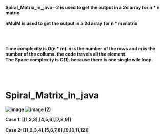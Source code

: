 <b>Spiral_Matrix_in_java--2<b> is used to get the output in a 2d array for n * n matrix
  <br>
  <br>
  <b>nMulM<b> is used to get the output in a 2d array for n * m matrix


  <br><br>

Time complexity is O(n * m). n is the number of the rows and m is the number of the collums. the code travels all the element.
<br>
The Space complexity is O(1). because there is one single wile loop.

<br>
<br>


# Spiral_Matrix_in_java
![image](https://user-images.githubusercontent.com/84063889/215672952-9bdd9c55-1422-4819-ac6c-749e1cb9d431.png)
![image (2)](https://user-images.githubusercontent.com/84063889/215673021-27af86dc-5abd-4183-8d8a-93c8032ecefe.png)


Case 1: [[1,2,3],[4,5,6],[7,8,9]]
<br>
<br>
Case 2: [[1,2,3,4],[5,6,7,8],[9,10,11,12]]
